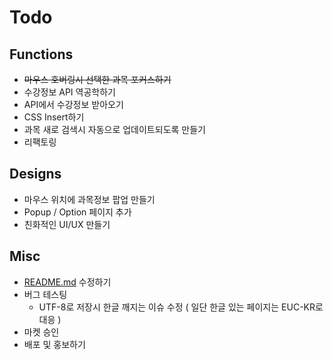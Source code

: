 # Todo

## Functions
- ~~마우스 호버링시 선택한 과목 포커스하기~~
- 수강정보 API 역공학하기
- API에서 수강정보 받아오기
- CSS Insert하기
- 과목 새로 검색시 자동으로 업데이트되도록 만들기
- 리팩토링

## Designs
- 마우스 위치에 과목정보 팝업 만들기
- Popup / Option 페이지 추가
- 친화적인 UI/UX 만들기

## Misc
- [README.md](README.md) 수정하기
- 버그 테스팅
  - UTF-8로 저장시 한글 깨지는 이슈 수정 ( 일단 한글 있는 페이지는 EUC-KR로 대응 )
- 마켓 승인
- 배포 및 홍보하기
